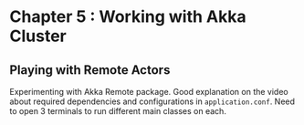 # Chapter 5 : Working with Akka Cluster
## Playing with Remote Actors
Experimenting with Akka Remote package. Good explanation on the video about required dependencies and configurations in `application.conf`. Need to open 3 terminals to run different main classes on each.